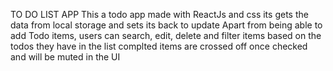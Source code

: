 TO DO LIST APP
This a todo app made with ReactJs and css its gets the data from local storage and sets its back to update
Apart from being able to add Todo items, users can search, edit, delete and filter items based on the todos they have in the list 
complted items are crossed off once checked and will be muted in the UI 
